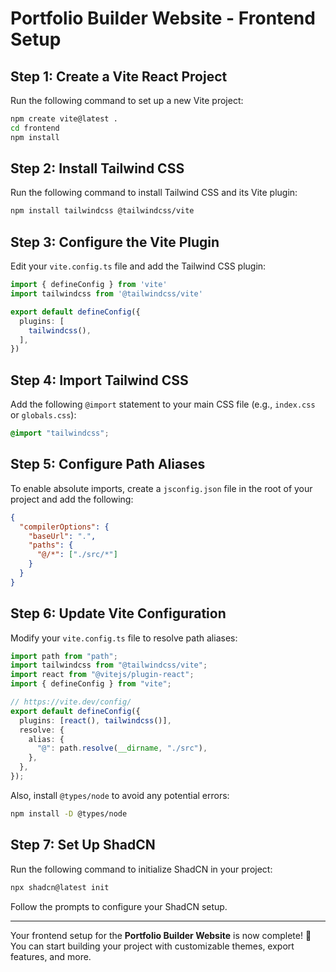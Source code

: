 # Portfolio Builder Website - Frontend Setup

## Step 1: Create a Vite React Project

Run the following command to set up a new Vite project:

```sh
npm create vite@latest .
cd frontend
npm install
```

## Step 2: Install Tailwind CSS

Run the following command to install Tailwind CSS and its Vite plugin:

```sh
npm install tailwindcss @tailwindcss/vite
```

## Step 3: Configure the Vite Plugin

Edit your `vite.config.ts` file and add the Tailwind CSS plugin:

```ts
import { defineConfig } from 'vite'
import tailwindcss from '@tailwindcss/vite'

export default defineConfig({
  plugins: [
    tailwindcss(),
  ],
})
```

## Step 4: Import Tailwind CSS

Add the following `@import` statement to your main CSS file (e.g., `index.css` or `globals.css`):

```css
@import "tailwindcss";
```

## Step 5: Configure Path Aliases

To enable absolute imports, create a `jsconfig.json` file in the root of your project and add the following:

```json
{
  "compilerOptions": {
    "baseUrl": ".",
    "paths": {
      "@/*": ["./src/*"]
    }
  }
}
```

## Step 6: Update Vite Configuration

Modify your `vite.config.ts` file to resolve path aliases:

```ts
import path from "path";
import tailwindcss from "@tailwindcss/vite";
import react from "@vitejs/plugin-react";
import { defineConfig } from "vite";

// https://vite.dev/config/
export default defineConfig({
  plugins: [react(), tailwindcss()],
  resolve: {
    alias: {
      "@": path.resolve(__dirname, "./src"),
    },
  },
});
```

Also, install `@types/node` to avoid any potential errors:

```sh
npm install -D @types/node
```

## Step 7: Set Up ShadCN

Run the following command to initialize ShadCN in your project:

```sh
npx shadcn@latest init
```

Follow the prompts to configure your ShadCN setup.

---

Your frontend setup for the **Portfolio Builder Website** is now complete! 🎉 You can start building your project with customizable themes, export features, and more.

